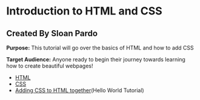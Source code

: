 # Introduction to HTML and CSS

## Created By Sloan Pardo 
**Purpose:** This tutorial will go over the basics of HTML and how to add CSS

**Target Audience:** Anyone ready to begin their journey towards learning how to create beautiful webpages!

+ [HTML](HTML.md)
+ [CSS](CSS.md)
+ [Adding CSS to HTML together](HTMLandCSS.md)(Hello World Tutorial)

